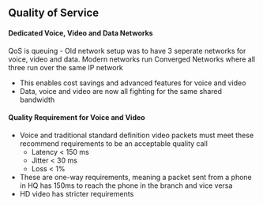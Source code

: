 ## Quality of Service

#### Dedicated Voice, Video and Data Networks 

QoS is queuing - Old network setup was to have 3 seperate networks for voice, video and data. 
Modern networks run Converged Networks where all three run over the same IP network 

- This enables cost savings and advanced features for voice and video 
- Data, voice and video are now all fighting for the same shared bandwidth

#### Quality Requirement for Voice and Video

* Voice and traditional standard definition video packets must meet these recommend requirements to be an acceptable quality call
    * Latency < 150 ms 
    * Jitter  < 30 ms 
    * Loss    < 1% 
* These are one-way requirements, meaning a packet sent from a phone in HQ has 150ms to reach the phone in the branch and vice versa
* HD video has stricter requirements 